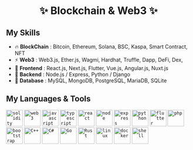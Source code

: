 <h1 align="center">
  ✨ Blockchain & Web3 ✨
</h1>

## My Skills
- 🔥 <b>BlockChain</b> : Bitcoin, Ethereum, Solana, BSC, Kaspa, Smart Contract, NFT
- ⚡ <b>Web3</b> : Web3.js, Ether.js, Wagmi, Hardhat, Truffle, Dapp, DeFi, Dex,
- 🌈 <b>Frontend</b> : React.js, Next.js, Flutter, Vue.js, Angular.js, Nuxt.js
- 🔭 <b>Backend</b> : Node.js / Express, Python / Django
- 🌱 <b>Database</b> : MySQL, MongoDB, PostgreSQL, MariaDB, SQLite

## My Languages & Tools
<code><img height="45" src="https://img.icons8.com/?size=100&id=0euWhhGcJjPm&format=png&color=000000" alt="solidity"></code>
<code><img height="45" src="https://img.icons8.com/?size=100&id=aty46CDE8eFN&format=png&color=000000" alt="web3"></code>
<code><img height="45" src="https://img.icons8.com/?size=100&id=laVIsJnTtYoj&format=png&color=000000" alt="javascript"></code>
<code><img height="45" src="https://img.icons8.com/?size=100&id=HcQEdKCkXUs3&format=png&color=000000" alt="typescript"></code>
<code><img height="45" src="https://img.icons8.com/?size=100&id=wPohyHO_qO1a&format=png&color=000000" alt="react"></code>
<code><img height="45" src="https://img.icons8.com/?size=100&id=54087&format=png&color=000000" alt="node"></code>
<code><img height="45" src="https://img.icons8.com/?size=100&id=9Gfx4Dfxl0JK&format=png&color=000000" alt="express"></code>
<code><img height="45" src="https://img.icons8.com/?size=100&id=hGdCwhSHUe6L&format=png&color=000000" alt="python"></code>
<code><img height="45" src="https://img.icons8.com/?size=100&id=pCvIfmctRaY8&format=png&color=000000" alt="flutter"></code>
<code><img height="45" src="https://img.icons8.com/?size=100&id=121462&format=png&color=000000" alt="php"></code>
<code><img height="45" src="https://img.icons8.com/?size=100&id=ZMc42tPbG32H&format=png&color=000000" alt="bootstrap"></code>
<code><img height="45" src="https://img.icons8.com/?size=100&id=2T6TKY6whzgV&format=png&color=000000" alt="C++"></code>
<code><img height="45" src="https://img.icons8.com/?size=100&id=Fycm8TUhWmFU&format=png&color=000000" alt="C#"></code>
<code><img height="45" src="https://go.dev/images/gophers/motorcycle.svg" alt="Go"></code>
<code><img height="45" src="https://img.icons8.com/?size=100&id=DdsVMQpS0aaL&format=png&color=000000" alt="Rust"></code>
<code><img height="45" src="https://img.icons8.com/?size=100&id=HF4xGsjDERHf&format=png&color=000000" alt="linux"></code>
<code><img height="45" src="https://img.icons8.com/?size=100&id=zFAYIdFZlGxP&format=png&color=000000" alt="docker"></code>
<code><img height="45" src="https://img.icons8.com/?size=100&id=44486&format=png&color=000000" alt="shell"></code>
<!-- <code><img height="45" src="" alt="skill"></code> -->
